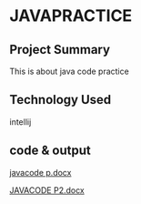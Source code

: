 # JAVAPRACTICE

## Project Summary
This is about java code practice

## Technology Used
intellij

## code & output


[javacode p.docx](https://github.com/MUMU-SAMIA99/JAVAPRACTICE/files/11929958/javacode.p.docx)

[JAVACODE  P2.docx](https://github.com/MUMU-SAMIA99/JAVAPRACTICE/files/11929959/JAVACODE.P2.docx)
